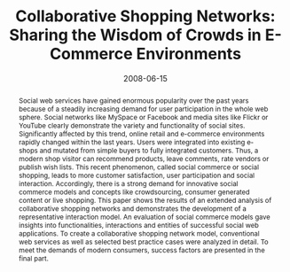 ---
abstract: Social web services have gained enormous popularity over the past years
  because of a steadily increasing demand for user participation in the whole web
  sphere. Social networks like MySpace or Facebook and media sites like Flickr or
  YouTube clearly demonstrate the variety and functionality of social sites. Significantly
  affected by this trend, online retail and e-commerce environments rapidly changed
  within the last years. Users were integrated into existing e-shops and mutated from
  simple buyers to fully integrated customers. Thus, a modern shop visitor can recommend
  products, leave comments, rate vendors or publish wish lists. This recent phenomenon,
  called social commerce or social shopping, leads to more customer satisfaction,
  user participation and social interaction. Accordingly, there is a strong demand
  for innovative social commerce models and concepts like crowdsourcing, consumer
  generated content or live shopping. This paper shows the results of an extended
  analysis of collaborative shopping networks and demonstrates the development of
  a representative interaction model. An evaluation of social commerce models gave
  insights into functionalities, interactions and entities of successful social web
  applications. To create a collaborative shopping network model, conventional web
  services as well as selected best practice cases were analyzed in detail. To meet
  the demands of modern consumers, success factors are presented in the final part.
authors:
- Peter Leitner
- Thomas Grechenig
date: '2008-06-15'
featured: false
links:
- name: Publik
  url: https://publik.tuwien.ac.at/showentry.php?ID=171820&lang=2
publication_types:
- '1'
publishDate: '2008-06-15'
title: 'Collaborative Shopping Networks: Sharing the Wisdom of Crowds in E-Commerce
  Environments'
url_pdf: ''
---